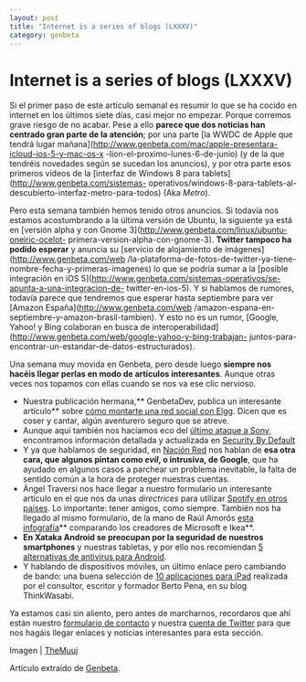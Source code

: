 ```yaml
---
layout: post
title: "Internet is a series of blogs (LXXXV)"
category: genbeta
---
```


# Internet is a series of blogs (LXXXV)

Si el primer paso de este artículo semanal es resumir lo que se ha cocido en
internet en los últimos siete días, casi mejor no empezar. Porque corremos
grave riesgo de no acabar. Pese a ello **parece que dos noticias han centrado
gran parte de la atención**; por una parte [la WWDC de Apple que tendrá lugar
mañana](http://www.genbeta.com/mac/apple-presentara-icloud-ios-5-y-mac-os-x
-lion-el-proximo-lunes-6-de-junio) (y de la que tendréis novedades según se
sucedan los anuncios), y por otra parte esos primeros vídeos de la [interfaz
de Windows 8 para tablets](http://www.genbeta.com/sistemas-
operativos/windows-8-para-tablets-al-descubierto-interfaz-metro-para-todos)
(Aka _Metro_).

Pero esta semana también hemos tenido otros anuncios. Si todavía nos estamos
acostumbrando a la última versión de Ubuntu, la siguiente ya está en [versión
alpha y con Gnome 3](http://www.genbeta.com/linux/ubuntu-oneiric-ocelot-
primera-version-alpha-con-gnome-3). **Twitter tampoco ha podido esperar** y
anuncia su [servicio de alojamiento de imágenes](http://www.genbeta.com/web
/la-plataforma-de-fotos-de-twitter-ya-tiene-nombre-fecha-y-primeras-imagenes)
lo que se podría sumar a la [posible integración en iOS
5](http://www.genbeta.com/sistemas-operativos/se-apunta-a-una-integracion-de-
twitter-en-ios-5). Y si hablamos de rumores, todavía parece que tendremos que
esperar hasta septiembre para ver [Amazon España](http://www.genbeta.com/web
/amazon-espana-en-septiembre-y-amazon-brasil-tambien). Y esto no es un rumor,
[Google, Yahoo! y Bing colaboran en busca de
interoperabilidad](http://www.genbeta.com/web/google-yahoo-y-bing-trabajan-
juntos-para-encontrar-un-estandar-de-datos-estructurados).

Una semana muy movida en Genbeta, pero desde luego **siempre nos hacéis llegar
perlas en modo de artículos interesantes**. Aunque otras veces nos topamos con
ellas cuando se nos va ese clic nervioso.  

  * Nuestra publicación hermana,** GenbetaDev, publica un interesante artículo** sobre [cómo montarte una red social con Elgg](http://www.genbetadev.com/frameworks/monta-facilmente-tu-propia-red-social-con-elgg). Dicen que es coser y cantar, algún aventurero seguro que se atreve.
  * Aunque aquí también nos hacíamos eco del [último ataque a Sony](http://www.genbeta.com/seguridad/sony-es-victima-de-otro-ataque-hasta-1000000-de-usuarios-afectados), encontramos información detallada y actualizada en [Security By Default](http://www.securitybydefault.com/2011/06/sony-golpeada-de-nuevo-esta-vez-por.html)
  * Y ya que hablamos de seguridad, en [Nación Red](http://www.nacionred.com/fomento-internet/en-google-no-siempre-son-evil) nos hablan de **esa otra cara, que algunos pintan como _evil_, o intrusiva, de Google**, que ha ayudado en algunos casos a parchear un problema inevitable, la falta de sentido común a la hora de proteger nuestras cuentas.
  * Ángel Traversi nos hace llegar a nuestro formulario un interesante artículo en el que nos da unas _directrices_ para utilizar [Spotify en otros países](http://amtdevelop.wordpress.com/2011/06/01/como-utilizar-spotify-en-argentina-o-cualquier-pais-fuera-de-europa/). Lo importante: tener amigos, como siempre. También nos ha llegado al mismo formulario, de la mano de Raúl Amorós [esta infografía](http://www.fixr.es/infographics/microsoft-vs-ikea.html)** comparando los creadores de Microsoft e Ikea**.
  * **En Xataka Android se preocupan por la seguridad de nuestros smartphones** y nuestras tabletas, y por ello nos recomiendan [5 alternativas de antivirus para Android](http://www.xatakandroid.com/aplicaciones-android/cinco-alternativas-de-antivirus-para-android).
  * Y hablando de dispositivos móviles, un último enlace pero cambiando de bando: una buena selección de [10 aplicaciones para iPad](http://thinkwasabi.com/2011/06/las-aplicaciones-que-mas-uso-en-mi-ipad/) realizada por el consultor, escritor y formador Berto Pena, en su blog ThinkWasabi.

Ya estamos casi sin aliento, pero antes de marcharnos, recordaros que ahí
están nuestro [formulario de contacto](http://www.genbeta.com/contacto) y
nuestra [cuenta de Twitter](http://twitter.com/genbeta) para que nos hagáis
llegar enlaces y noticias interesantes para esta sección.

Imagen | [TheMuuj](http://www.flickr.com/photos/themuuj/3321105445/)

Artículo extraído de [Genbeta](http://www.genbeta.com).